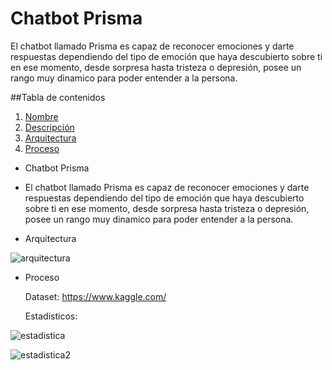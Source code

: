 # Chatbot Prisma

El chatbot llamado Prisma es capaz de reconocer emociones y darte respuestas dependiendo del tipo de emoción que haya descubierto sobre ti en ese momento, desde sorpresa hasta tristeza o depresión, posee un rango muy dinamico para poder entender a la persona.

##Tabla de contenidos

1. [Nombre](#Nombre)
2. [Descripción](#descripción)
3. [Arquitectura](#Arquitectura)
4. [Proceso](#Proceso)



* Chatbot Prisma

* El chatbot llamado Prisma es capaz de reconocer emociones y darte respuestas dependiendo del tipo de emoción que haya descubierto sobre ti en ese momento, desde sorpresa hasta tristeza o depresión, posee un rango muy dinamico para poder entender a la persona.


* Arquitectura

![arquitectura](https://github.com/user-attachments/assets/b629d4ae-ac78-439e-b214-d5e7ad6d78ba)



* Proceso

  Dataset:
  https://www.kaggle.com/


  Estadisticos:

  
![estadistica](https://github.com/user-attachments/assets/7afb02ed-d763-448a-9b23-b38e65ff9170)


![estadistica2](https://github.com/user-attachments/assets/e39476b7-5ae3-44cf-86f5-5a560c1c5de7)




